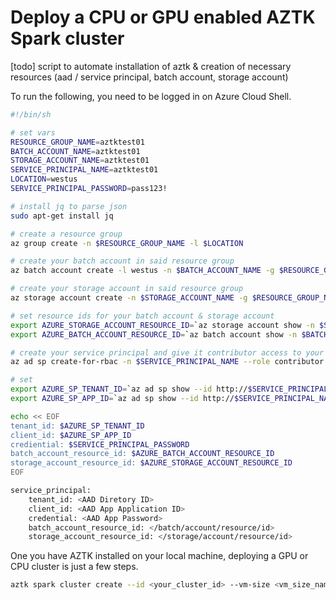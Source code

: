 # Deploy a CPU or GPU enabled AZTK Spark cluster

[todo] script to automate installation of aztk & creation of necessary resources (aad / service principal, batch account, storage account)

To run the following, you need to be logged in on Azure Cloud Shell.

```sh
#!/bin/sh

# set vars
RESOURCE_GROUP_NAME=aztktest01
BATCH_ACCOUNT_NAME=aztktest01
STORAGE_ACCOUNT_NAME=aztktest01
SERVICE_PRINCIPAL_NAME=aztktest01
LOCATION=westus
SERVICE_PRINCIPAL_PASSWORD=pass123!

# install jq to parse json
sudo apt-get install jq

# create a resource group
az group create -n $RESOURCE_GROUP_NAME -l $LOCATION

# create your batch account in said resource group
az batch account create -l westus -n $BATCH_ACCOUNT_NAME -g $RESOURCE_GROUP_NAME

# create your storage account in said resource group
az storage account create -n $STORAGE_ACCOUNT_NAME -g $RESOURCE_GROUP_NAME -l $LOCATION

# set resource ids for your batch account & storage account
export AZURE_STORAGE_ACCOUNT_RESOURCE_ID=`az storage account show -n $STORAGE_ACCOUNT_NAME -g $RESOURCE_GROUP_NAME | jq '.id' | tr -d '"'`
export AZURE_BATCH_ACCOUNT_RESOURCE_ID=`az batch account show -n $BATCH_ACCOUNT_NAME -g $RESOURCE_GROUP_NAME | jq '.id' | tr -d '"'`

# create your service principal and give it contributor access to your batch and storage accounts
az ad sp create-for-rbac -n $SERVICE_PRINCIPAL_NAME --role contributor --password $SERVICE_PRINCIPAL_PASSWORD --scopes $AZURE_BATCH_ACCOUNT_RESOURCE_ID $AZURE_STORAGE_ACCOUNT_RESOURCE_ID

# set 
export AZURE_SP_TENANT_ID=`az ad sp show --id http://$SERVICE_PRINCIPAL_NAME | jq '.additionalProperties.appOwnerTenantId' | tr -d '"'`
export AZURE_SP_APP_ID=`az ad sp show --id http://$SERVICE_PRINCIPAL_NAME | jq '.appId' | tr -d '"'`

echo << EOF
tenant_id: $AZURE_SP_TENANT_ID
client_id: $AZURE_SP_APP_ID
crediential: $SERVICE_PRINCIPAL_PASSWORD
batch_account_resource_id: $AZURE_BATCH_ACCOUNT_RESOURCE_ID
storage_account_resource_id: $AZURE_STORAGE_ACCOUNT_RESOURCE_ID
EOF
```

```sh
service_principal:
    tenant_id: <AAD Diretory ID>
    client_id: <AAD App Application ID>
    credential: <AAD App Password>
    batch_account_resource_id: </batch/account/resource/id>
    storage_account_resource_id: </storage/account/resource/id>
```

One you have AZTK installed on your local machine, deploying a GPU or CPU cluster is just a few steps.

```sh
aztk spark cluster create --id <your_cluster_id> --vm-size <vm_size_name> --size <number_of_nodes>
```
